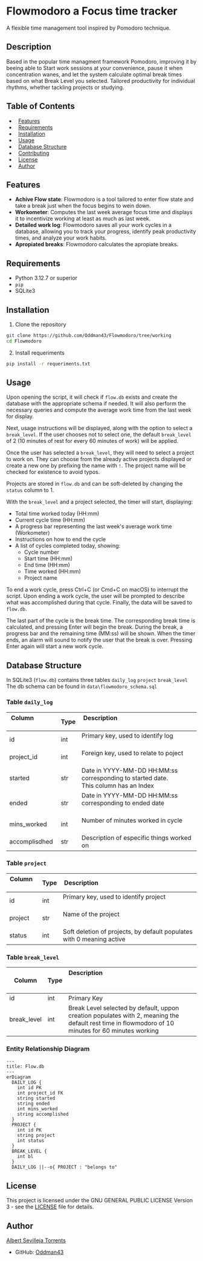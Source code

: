 # Flowmodoro a Focus time tracker
A flexible time management tool inspired by Pomodoro technique.
## Description
Based in the popular time managment framework Pomodoro, improving it by beeing able to Start work sessions at your convenience, pause it when concentration wanes, and let the system calculate optimal break times based on what Break Level you selected. Tailored productivity for individual rhythms, whether tackling projects or studying.
## Table of Contents
*   [Features](#features)
*   [Requirements](#requirements)
*   [Installation](#installation)
*   [Usage](#usage)
*   [Database Structure](#database-structure)
*   [Contributing](#contributing)
*   [License](#license)
*   [Author](#author)
## Features
* **Achive Flow state**: Flowmodoro is a tool tailored to enter flow state and take a break just when the focus begins to wein down.
* **Workometer**: Computes the last week average focus time and displays it to incentivize working at least as much as last week.
* **Detailed work log**: Flowmodoro saves all your work cycles in a database, allowing you to track your progress, identify peak productivity times, and analyze your work habits.
* **Apropiated breaks**: Flowmodoro calculates the apropiate breaks.
## Requirements
- Python 3.12.7 or superior
- `pip`
- SQLite3
## Installation
1. Clone the repository
```bash
git clone https://github.com/Oddman43/Flowmodoro/tree/working
cd Flowmodoro
```
2. Install requeriments
```bash
pip install -r requeriments.txt
```
## Usage
Upon opening the script, it will check if `flow.db` exists and create the database with the appropriate schema if needed. It will also perform the necessary queries and compute the average work time from the last week for display.

Next, usage instructions will be displayed, along with the option to select a `break_level`. If the user chooses not to select one, the default `break_level` of 2 (10 minutes of rest for every 60 minutes of work) will be applied.

Once the user has selected a `break_level`, they will need to select a project to work on. They can choose from the already active projects displayed or create a new one by prefixing the name with `!`. The project name will be checked for existence to avoid typos.

Projects are stored in `flow.db` and can be soft-deleted by changing the `status` column to 1.

With the `break_level` and a project selected, the timer will start, displaying:

- Total time worked today (HH:mm)
- Current cycle time (HH:mm)
- A progress bar representing the last week's average work time (Workometer)
- Instructions on how to end the cycle
- A list of cycles completed today, showing:
    - Cycle number
    - Start time (HH:mm)
    - End time (HH:mm)
    - Time worked (HH:mm)
    - Project name

To end a work cycle, press Ctrl+C (or Cmd+C on macOS) to interrupt the script. Upon ending a work cycle, the user will be prompted to describe what was accomplished during that cycle. Finally, the data will be saved to `flow.db`.

The last part of the cycle is the break time. The corresponding break time is calculated, and pressing Enter will begin the break. During the break, a progress bar and the remaining time (MM:ss) will be shown. When the timer ends, an alarm will sound to notify the user that the break is over. Pressing Enter again will start a new work cycle.
## Database Structure
In SQLite3 (`flow.db`) contains three tables `daily_log` `project` `break_level`
The db schema can be found in `data\flowmodoro_schema.sql`
### Table `daily_log`
| Column                 | Type  | Description                                                                             |
| ---------------------- | ----- | --------------------------------------------------------------------------------------- |
| id                     | int   | Primary key, used to identify log                                                       |
| project_id             | int   | Foreign key, used to relate to poject                                                   |
| started                | str   | Date in YYYY-MM-DD HH:MM:ss corresponding to started date.<br>This column has an Index  |
| ended                  | str   | Date in YYYY-MM-DD HH:MM:ss corresponding to ended date                                 |
| mins_worked            | int   | Number of minutes worked in cycle                                                       |
| accomplisdhed          | str   | Description of especific things worked on                                               |
### Table `project`
| Column     | Type  | Description                                                           |
| ---------- | ----- | --------------------------------------------------------------------- |
| id         | int   | Primary key, used to identify project                                 |
| project    | str   | Name of the project                                                   |
| status     | int   | Soft deletion of projects, by default populates with 0 meaning active |
### Table `break_level`
| Column      | Type  | Description                                                                                                                                         |
| ----------- | ----- | --------------------------------------------------------------------------------------------------------------------------------------------------- |
| id          | int   | Primary Key                                                                                                                                         |
| break_level | int   | Break Level selected by default, uppon creation populates with 2, meaning the default rest time in flowmodoro of 10 minutes for 60 minutes working  |
### Entity Relationship Diagram
```mermaid
---
title: Flow.db
---
erDiagram
  DAILY_LOG {
    int id PK
    int project_id FK
    string started
    string ended
    int mins_worked
    string accomplished
  }
  PROJECT {
    int id PK
    string project
    int status
  }
  BREAK_LEVEL {
    int bl
  }
  DAILY_LOG ||--o{ PROJECT : "belongs to"
```
## License
This project is licensed under the GNU GENERAL PUBLIC LICENSE Version 3 - see the [LICENSE](..\LICENSE) file for details.
## Author
[Albert Sevilleja Torrents](https://www.linkedin.com/in/albertsevillejatorrents/) 
* GitHub: [Oddman43](https://github.com/Oddman43) 
